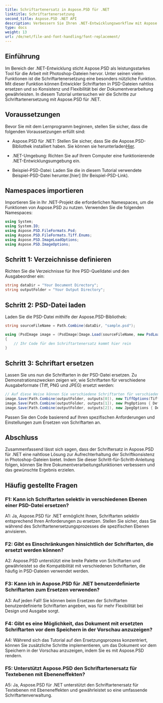 ```yaml
---
title: Schriftartenersatz in Aspose.PSD für .NET
linktitle: Schriftartenersetzung
second_title: Aspose.PSD .NET API
description: Verbessern Sie Ihren .NET-Entwicklungsworkflow mit Aspose.PSD. Erfahren Sie mithilfe unserer Schritt-für-Schritt-Anleitung, wie Sie Schriftarten in PSD-Dateien nahtlos ersetzen. Erreichen Sie mühelos Konsistenz und Flexibilität bei der Dokumentenverarbeitung.
type: docs
weight: 13
url: /de/net/file-and-font-handling/font-replacement/
---
```

## Einführung

Im Bereich der .NET-Entwicklung sticht Aspose.PSD als leistungsstarkes Tool für die Arbeit mit Photoshop-Dateien hervor. Unter seinen vielen Funktionen ist die Schriftartenersetzung eine besonders nützliche Funktion. Mit dieser Funktion können Entwickler Schriftarten in PSD-Dateien nahtlos ersetzen und so Konsistenz und Flexibilität bei der Dokumentverarbeitung gewährleisten. In diesem Tutorial untersuchen wir die Schritte zur Schriftartenersetzung mit Aspose.PSD für .NET.

## Voraussetzungen

Bevor Sie mit dem Lernprogramm beginnen, stellen Sie sicher, dass die folgenden Voraussetzungen erfüllt sind:

- Aspose.PSD für .NET: Stellen Sie sicher, dass Sie die Aspose.PSD-Bibliothek installiert haben. Sie können sie herunterladen[Hier](https://releases.aspose.com/psd/net/).

- .NET-Umgebung: Richten Sie auf Ihrem Computer eine funktionierende .NET-Entwicklungsumgebung ein.

-  Beispiel-PSD-Datei: Laden Sie die in diesem Tutorial verwendete Beispiel-PSD-Datei herunter.[hier] (Ihr Beispiel-PSD-Link).

## Namespaces importieren

Importieren Sie in Ihr .NET-Projekt die erforderlichen Namespaces, um die Funktionen von Aspose.PSD zu nutzen. Verwenden Sie die folgenden Namespaces:

```csharp
using System;
using System.IO;
using Aspose.PSD.FileFormats.Psd;
using Aspose.PSD.FileFormats.Tiff.Enums;
using Aspose.PSD.ImageLoadOptions;
using Aspose.PSD.ImageOptions;
```

## Schritt 1: Verzeichnisse definieren

Richten Sie die Verzeichnisse für Ihre PSD-Quelldatei und den Ausgabeordner ein:

```csharp
string dataDir = "Your Document Directory";
string outputFolder = "Your Output Directory";
```

## Schritt 2: PSD-Datei laden

Laden Sie die PSD-Datei mithilfe der Aspose.PSD-Bibliothek:

```csharp
string sourceFileName = Path.Combine(dataDir, "sample.psd");

using (PsdImage image = (PsdImage)Image.Load(sourceFileName, new PsdLoadOptions()))
{
    // Ihr Code für den Schriftartenersatz kommt hier rein
}
```

## Schritt 3: Schriftart ersetzen

Lassen Sie uns nun die Schriftarten in der PSD-Datei ersetzen. Zu Demonstrationszwecken zeigen wir, wie Schriftarten für verschiedene Ausgabeformate (Tiff, PNG und JPEG) ersetzt werden:

```csharp
// Auf diese Weise können Sie verschiedene Schriftarten für verschiedene Ausgaben verwenden
image.Save(Path.Combine(outputFolder, outputs[0]), new TiffOptions(TiffExpectedFormat.TiffJpegRgb) { DefaultReplacementFont = "Arial" });
image.Save(Path.Combine(outputFolder, outputs[1]), new PngOptions { DefaultReplacementFont = "Verdana" });
image.Save(Path.Combine(outputFolder, outputs[2]), new JpegOptions { DefaultReplacementFont = "Times New Roman" });
```

Passen Sie den Code basierend auf Ihren spezifischen Anforderungen und Einstellungen zum Ersetzen von Schriftarten an.

## Abschluss

Zusammenfassend lässt sich sagen, dass der Schriftersatz in Aspose.PSD für .NET eine nahtlose Lösung zur Aufrechterhaltung der Schriftkonsistenz in Photoshop-Dateien bietet. Indem Sie dieser Schritt-für-Schritt-Anleitung folgen, können Sie Ihre Dokumentverarbeitungsfunktionen verbessern und das gewünschte Ergebnis erzielen.

## Häufig gestellte Fragen

### F1: Kann ich Schriftarten selektiv in verschiedenen Ebenen einer PSD-Datei ersetzen?

A1: Ja, Aspose.PSD für .NET ermöglicht Ihnen, Schriftarten selektiv entsprechend Ihren Anforderungen zu ersetzen. Stellen Sie sicher, dass Sie während des Schriftartenersetzungsprozesses die spezifischen Ebenen anvisieren.

### F2: Gibt es Einschränkungen hinsichtlich der Schriftarten, die ersetzt werden können?

A2: Aspose.PSD unterstützt eine breite Palette von Schriftarten und gewährleistet so die Kompatibilität mit verschiedenen Schriftarten, die häufig in PSD-Dateien verwendet werden.

### F3: Kann ich in Aspose.PSD für .NET benutzerdefinierte Schriftarten zum Ersetzen verwenden?

A3: Auf jeden Fall! Sie können beim Ersetzen der Schriftarten benutzerdefinierte Schriftarten angeben, was für mehr Flexibilität bei Design und Ausgabe sorgt.

### F4: Gibt es eine Möglichkeit, das Dokument mit ersetzten Schriftarten vor dem Speichern in der Vorschau anzuzeigen?

A4: Während sich das Tutorial auf den Ersetzungsprozess konzentriert, können Sie zusätzliche Schritte implementieren, um das Dokument vor dem Speichern in der Vorschau anzuzeigen, indem Sie es mit Aspose.PSD rendern.

### F5: Unterstützt Aspose.PSD den Schriftartenersatz für Textebenen mit Ebeneneffekten?

A5: Ja, Aspose.PSD für .NET unterstützt den Schriftartenersatz für Textebenen mit Ebeneneffekten und gewährleistet so eine umfassende Schriftartenverwaltung.
